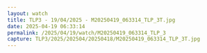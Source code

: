 ```yaml
---
layout: watch
title: TLP3 - 19/04/2025 - M20250419_063314_TLP_3T.jpg
date: 2025-04-19 06:33:14
permalink: /2025/04/19/watch/M20250419_063314_TLP_3
capture: TLP3/2025/202504/20250418/M20250419_063314_TLP_3T.jpg
---
```


